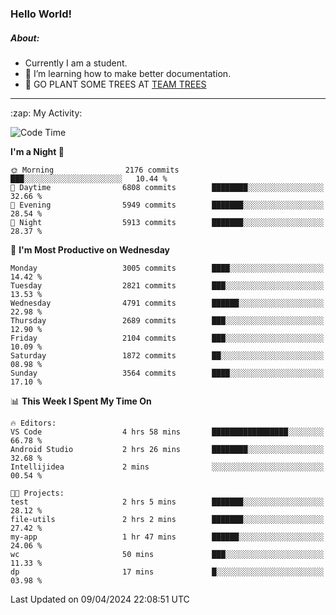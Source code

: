 ### Hello World!

##### About:
- Currently I am a student.
- 🌱 I’m learning how to make better documentation.
- 🌱 GO PLANT SOME TREES AT [TEAM TREES](https://teamtrees.org/)

---
  <summary>:zap: My Activity:</summary>
  
<!--START_SECTION:waka-->
![Code Time](http://img.shields.io/badge/Code%20Time-1%2C313%20hrs%2012%20mins-blue)

**I'm a Night 🦉** 

```text
🌞 Morning                2176 commits        ███░░░░░░░░░░░░░░░░░░░░░░   10.44 % 
🌆 Daytime                6808 commits        ████████░░░░░░░░░░░░░░░░░   32.66 % 
🌃 Evening                5949 commits        ███████░░░░░░░░░░░░░░░░░░   28.54 % 
🌙 Night                  5913 commits        ███████░░░░░░░░░░░░░░░░░░   28.37 % 
```
📅 **I'm Most Productive on Wednesday** 

```text
Monday                   3005 commits        ████░░░░░░░░░░░░░░░░░░░░░   14.42 % 
Tuesday                  2821 commits        ███░░░░░░░░░░░░░░░░░░░░░░   13.53 % 
Wednesday                4791 commits        ██████░░░░░░░░░░░░░░░░░░░   22.98 % 
Thursday                 2689 commits        ███░░░░░░░░░░░░░░░░░░░░░░   12.90 % 
Friday                   2104 commits        ███░░░░░░░░░░░░░░░░░░░░░░   10.09 % 
Saturday                 1872 commits        ██░░░░░░░░░░░░░░░░░░░░░░░   08.98 % 
Sunday                   3564 commits        ████░░░░░░░░░░░░░░░░░░░░░   17.10 % 
```


📊 **This Week I Spent My Time On** 

```text
🔥 Editors: 
VS Code                  4 hrs 58 mins       █████████████████░░░░░░░░   66.78 % 
Android Studio           2 hrs 26 mins       ████████░░░░░░░░░░░░░░░░░   32.68 % 
Intellijidea             2 mins              ░░░░░░░░░░░░░░░░░░░░░░░░░   00.54 % 

🐱‍💻 Projects: 
test                     2 hrs 5 mins        ███████░░░░░░░░░░░░░░░░░░   28.12 % 
file-utils               2 hrs 2 mins        ███████░░░░░░░░░░░░░░░░░░   27.42 % 
my-app                   1 hr 47 mins        ██████░░░░░░░░░░░░░░░░░░░   24.06 % 
wc                       50 mins             ███░░░░░░░░░░░░░░░░░░░░░░   11.33 % 
dp                       17 mins             █░░░░░░░░░░░░░░░░░░░░░░░░   03.98 % 
```


 Last Updated on 09/04/2024 22:08:51 UTC
<!--END_SECTION:waka-->
